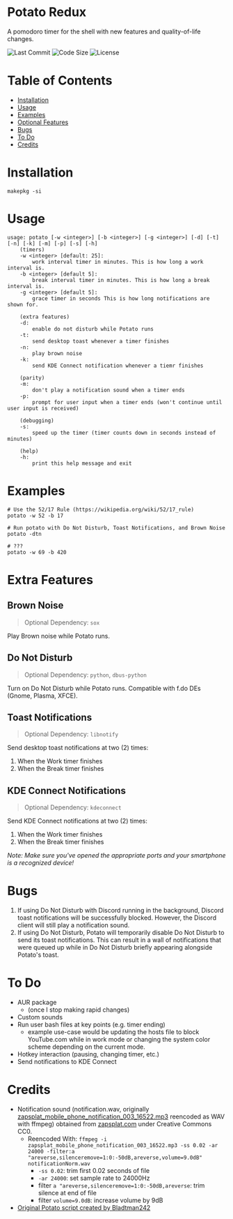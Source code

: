 # Potato Redux

A pomodoro timer for the shell with new features and quality-of-life changes.

<div align="left">
	<img src="https://img.shields.io/github/last-commit/Enchoseon/potato-redux?color=2A0944&labelColor=525E75&style=flat" alt="Last Commit">
	<img src="https://img.shields.io/github/languages/code-size/Enchoseon/potato-redux?color=3FA796&labelColor=525E75&style=flat" alt="Code Size">
	<!--<img src="https://img.shields.io/aur/version/potato-redux?color=FEC260&labelColor=525E75&style=flat" alt="AUR Version">-->
	<img src="https://img.shields.io/github/license/Enchoseon/potato-redux?color=A10035&labelColor=525E75&style=flat" alt="License">
</div>

# Table of Contents

- [Installation](#installation)
- [Usage](#usage)
- [Examples](#examples)
- [Optional Features](#optional-features)
- [Bugs](#bugs)
- [To Do](#to-do)
- [Credits](#credits)

# Installation

`makepkg -si`

# Usage

```
usage: potato [-w <integer>] [-b <integer>] [-g <integer>] [-d] [-t] [-n] [-k] [-m] [-p] [-s] [-h]
    (timers)
    -w <integer> [default: 25]:
        work interval timer in minutes. This is how long a work interval is.
    -b <integer> [default 5]:
        break interval timer in minutes. This is how long a break interval is.
    -g <integer> [default 5]:
        grace timer in seconds This is how long notifications are shown for.

    (extra features)
    -d:
        enable do not disturb while Potato runs
    -t:
        send desktop toast whenever a timer finishes
    -n:
        play brown noise
    -k:
        send KDE Connect notification whenever a tiemr finishes

    (parity)
    -m:
        don't play a notification sound when a timer ends
    -p:
        prompt for user input when a timer ends (won't continue until user input is received)

    (debugging)
    -s:
        speed up the timer (timer counts down in seconds instead of minutes)

    (help)
    -h:
        print this help message and exit
```

# Examples

```
# Use the 52/17 Rule (https://wikipedia.org/wiki/52/17_rule)
potato -w 52 -b 17

# Run potato with Do Not Disturb, Toast Notifications, and Brown Noise
potato -dtn

# ???
potato -w 69 -b 420
```

# Extra Features

## Brown Noise

> Optional Dependency: `sox`

Play Brown noise while Potato runs.

## Do Not Disturb

> Optional Dependency: `python`, `dbus-python`

Turn on Do Not Disturb while Potato runs. Compatible with f.do DEs (Gnome, Plasma, XFCE).

## Toast Notifications

> Optional Dependency: `libnotify`

Send desktop toast notifications at two (2) times:
1. When the Work timer finishes
2. When the Break timer finishes

## KDE Connect Notifications

> Optional Dependency: `kdeconnect`

Send KDE Connect notifications at two (2) times:
1. When the Work timer finishes
2. When the Break timer finishes

*Note: Make sure you've opened the appropriate ports and your smartphone is a recognized device!*

# Bugs

1. If using Do Not Disturb with Discord running in the background, Discord toast notifications will be successfully blocked. However, the Discord client will still play a notification sound.
2. If using Do Not Disturb, Potato will temporarily disable Do Not Disturb to send its toast notifications. This can result in a wall of notifications that were queued up while in Do Not Disturb briefly appearing alongside Potato's toast.

# To Do

- AUR package
    - (once I stop making rapid changes)
- Custom sounds
- Run user bash files at key points (e.g. timer ending)
    - example use-case would be updating the hosts file to block YouTube.com while in work mode or changing the system color scheme depending on the current mode.
- Hotkey interaction (pausing, changing timer, etc.)
- Send notifications to KDE Connect

# Credits

- Notification sound (notification.wav, originally
[zapsplat_mobile_phone_notification_003_16522.mp3](https://wayback.archive.org/https://www.zapsplat.com/wp-content/uploads/2015/sound-effects-14566/zapsplat_mobile_phone_notification_003_16522.mp3) reencoded as WAV with
ffmpeg)
obtained from [zapsplat.com](https://www.zapsplat.com/) under Creative Commons
CC0.
    - Reencoded With: `ffmpeg -i zapsplat_mobile_phone_notification_003_16522.mp3 -ss 0.02 -ar 24000 -filter:a "areverse,silenceremove=1:0:-50dB,areverse,volume=9.0dB" notificationNorm.wav`
        - `-ss 0.02`: trim first 0.02 seconds of file
        - `-ar 24000`: set sample rate to 24000Hz
        - filter `a "areverse,silenceremove=1:0:-50dB,areverse`: trim silence at end of file
        - filter `volume=9.0dB`: increase volume by 9dB
- [Original Potato script created by Bladtman242](https://github.com/Bladtman242/potato)
